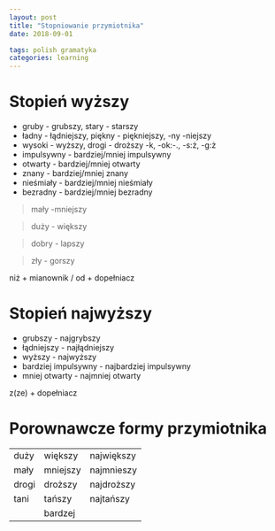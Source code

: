 ```yaml
---
layout: post
title: "Stopniowanie przymiotnika"
date: 2018-09-01

tags: polish gramatyka
categories: learning
---
```

# Stopień wyższy

- gruby - grubszy, stary - starszy
- ładny - łądniejszy, piękny - piękniejszy, -ny -niejszy
- wysoki - wyższy, drogi - droższy -k, -ok:-., -s:ż, -g:ż
- impulsywny - bardziej/mniej impulsywny
- otwarty - bardziej/mniej otwarty
- znany - bardziej/mniej znany
- nieśmiały - bardziej/mniej nieśmiały
- bezradny - bardziej/mniej bezradny

> mały -mniejszy

> duży - większy

> dobry - lapszy

> zły - gorszy

niż + mianownik / od + dopełniacz

# Stopień najwyższy

- grubszy - najgrybszy
- łądniejszy - najłądniejszy
- wyższy - najwyższy
- bardziej impulsywny - najbardziej impulsywny
- mniej otwarty - najmniej otwarty

z(ze) + dopełniacz

# Porownawcze formy przymiotnika

||||
|-|-|-|
|duży|większy|największy|
|mały|mniejszy|najmnieszy|
|drogi|droższy|najdroższy|
|tani|tańszy|najtańszy|
||bardzej|
